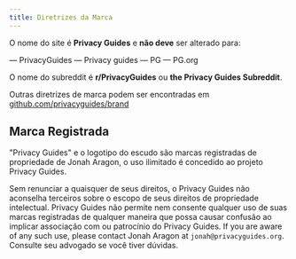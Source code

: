 ```yaml
---
title: Diretrizes da Marca
---
```


O nome do site é **Privacy Guides** e **não deve** ser alterado para:

<div class="pg-red" markdown>
— PrivacyGuides
— Privacy guides
— PG
— PG.org
</div>

O nome do subreddit é **r/PrivacyGuides** ou **the Privacy Guides Subreddit**.

Outras diretrizes de marca podem ser encontradas em [github.com/privacyguides/brand](https://github.com/privacyguides/brand)

## Marca Registrada

"Privacy Guides" e o logotipo do escudo são marcas registradas de propriedade de Jonah Aragon, o uso ilimitado é concedido ao projeto Privacy Guides.

Sem renunciar a quaisquer de seus direitos, o Privacy Guides não aconselha terceiros sobre o escopo de seus direitos de propriedade intelectual. Privacy Guides não permite nem consente qualquer uso de suas marcas registradas de qualquer maneira que possa causar confusão ao implicar associação com ou patrocínio do Privacy Guides. If you are aware of any such use, please contact Jonah Aragon at `jonah@privacyguides.org`. Consulte seu advogado se você tiver dúvidas.

